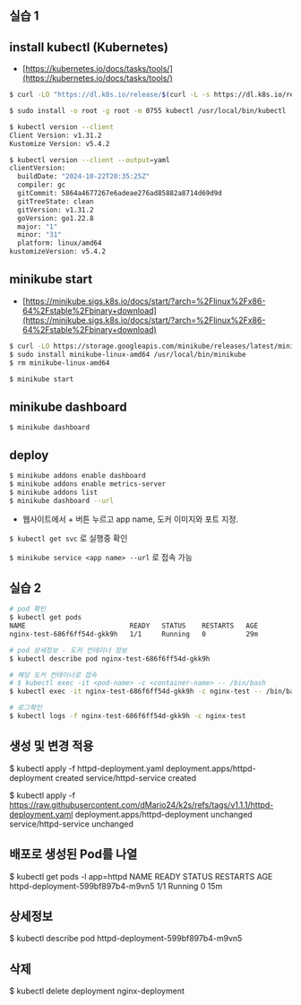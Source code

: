 ## 실습 1

## install kubectl (Kubernetes)

- [https://kubernetes.io/docs/tasks/tools/](https://kubernetes.io/docs/tasks/tools/)

```bash
$ curl -LO "https://dl.k8s.io/release/$(curl -L -s https://dl.k8s.io/release/stable.txt)/bin/linux/amd64/kubectl"

$ sudo install -o root -g root -m 0755 kubectl /usr/local/bin/kubectl

$ kubectl version --client
Client Version: v1.31.2
Kustomize Version: v5.4.2

$ kubectl version --client --output=yaml
clientVersion:
  buildDate: "2024-10-22T20:35:25Z"
  compiler: gc
  gitCommit: 5864a4677267e6adeae276ad85882a8714d69d9d
  gitTreeState: clean
  gitVersion: v1.31.2
  goVersion: go1.22.8
  major: "1"
  minor: "31"
  platform: linux/amd64
kustomizeVersion: v5.4.2
```


## minikube start
- [https://minikube.sigs.k8s.io/docs/start/?arch=%2Flinux%2Fx86-64%2Fstable%2Fbinary+download](https://minikube.sigs.k8s.io/docs/start/?arch=%2Flinux%2Fx86-64%2Fstable%2Fbinary+download)
```bash
$ curl -LO https://storage.googleapis.com/minikube/releases/latest/minikube-linux-amd64
$ sudo install minikube-linux-amd64 /usr/local/bin/minikube
$ rm minikube-linux-amd64

$ minikube start
```

## minikube dashboard
`$ minikube dashboard`

## deploy

```bash
$ minikube addons enable dashboard
$ minikube addons enable metrics-server
$ minikube addons list
$ minikube dashboard --url
```
- 웹사이트에서 + 버튼 누르고 app name, 도커 이미지와 포트 지정.

`$ kubectl get svc` 로 실행중 확인

`$ minikube service <app name> --url` 로 접속 가능


## 실습 2

```bash
# pod 확인
$ kubectl get pods
NAME                          READY   STATUS    RESTARTS   AGE
nginx-test-686f6ff54d-gkk9h   1/1     Running   0          29m

# pod 상세정보 - 도커 컨테이너 정보
$ kubectl describe pod nginx-test-686f6ff54d-gkk9h

# 해당 도커 컨테이너로 접속
# $ kubectl exec -it <pod-name> -c <container-name> -- /bin/bash
$ kubectl exec -it nginx-test-686f6ff54d-gkk9h -c nginx-test -- /bin/bash

# 로그확인
$ kubectl logs -f nginx-test-686f6ff54d-gkk9h -c nginx-test
```

## 생성 및 변경 적용
$ kubectl apply -f httpd-deployment.yaml
deployment.apps/httpd-deployment created
service/httpd-service created

$ kubectl apply -f https://raw.githubusercontent.com/dMario24/k2s/refs/tags/v1.1.1/httpd-deployment.yaml
deployment.apps/httpd-deployment unchanged
service/httpd-service unchanged

## 배포로 생성된 Pod를 나열
$ kubectl get pods -l app=httpd
NAME                                READY   STATUS    RESTARTS   AGE
httpd-deployment-599bf897b4-m9vn5   1/1     Running   0          15m

## 상세정보
$ kubectl describe pod httpd-deployment-599bf897b4-m9vn5

## 삭제
$ kubectl delete deployment nginx-deployment
